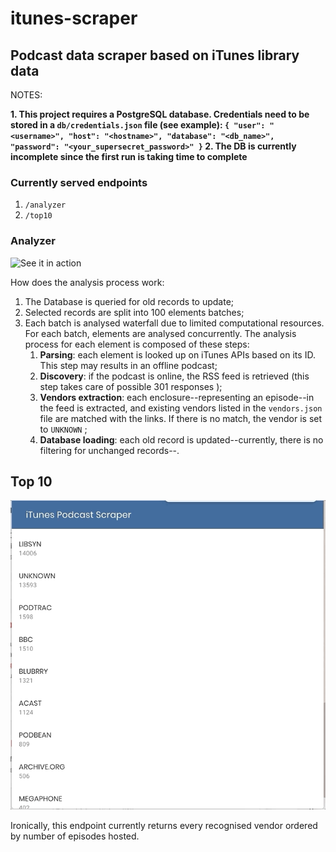 # itunes-scraper

## Podcast data scraper based on iTunes library data

NOTES:

**1. This project requires a PostgreSQL database. Credentials need to be stored in a `db/credentials.json` file (see example): `{ "user": "<username>", "host": "<hostname>", "database": "<db_name>", "password": "<your_supersecret_password>" }`
2. The DB is currently incomplete since the first run is taking time to complete**

### Currently served endpoints

1. `/analyzer`
2. `/top10`

### Analyzer

![See it in action](./src/public/analyzer.gif)

How does the analysis process work:

1. The Database is queried for old records to update;
2. Selected records are split into 100 elements batches;
3. Each batch is analysed waterfall due to limited computational resources. For each batch, elements are analysed concurrently. The analysis process for each element is composed of these steps:
    1. **Parsing**: each element is looked up on iTunes APIs based on its ID. This step may results in an offline podcast;
    2. **Discovery**: if the podcast is online, the RSS feed is retrieved (this step takes care of possible 301 responses );
    3. **Vendors extraction**: each enclosure--representing an episode--in the feed is extracted, and existing vendors listed in the `vendors.json` file are matched with the links. If there is no match, the vendor is set to `UNKNOWN` ;
    4. **Database loading**: each old record is updated--currently, there is no filtering for unchanged records--.

## Top 10

![See it in action](./src/public/top10.gif)

Ironically, this endpoint currently returns every recognised vendor ordered by number of episodes hosted.


